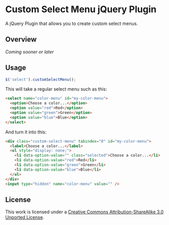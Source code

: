 # Custom Select Menu jQuery Plugin

A jQuery Plugin that allows you to create custom select menus.

## Overview

*Coming sooner or later*

## Usage

```javascript
$('select').customSelectMenu();
```

This will take a regular select menu such as this:

```html
<select name="color-menu" id="my-color-menu">
  <option>Choose a color...</option>
  <option value="red">Red</option>
  <option value="green">Green</option>
  <option value="blue">Blue</option>
</select>
```

And turn it into this:

```html
<div class="custom-select-menu" tabindex="0" id="my-color-menu">
  <label>Choose a color...</label>
  <ul style="display: none;">
    <li data-option-value="" class="selected">Choose a color...</li>
    <li data-option-value="red">Red</li>
    <li data-option-value="green">Green</li>
    <li data-option-value="blue">Blue</li>
  </ul>
</div>
<input type="hidden" name="color-menu" value="" />
```

## License

This work is licensed under a [Creative Commons Attribution-ShareAlike 3.0 Unported License](http://creativecommons.org/licenses/by-sa/3.0/).
